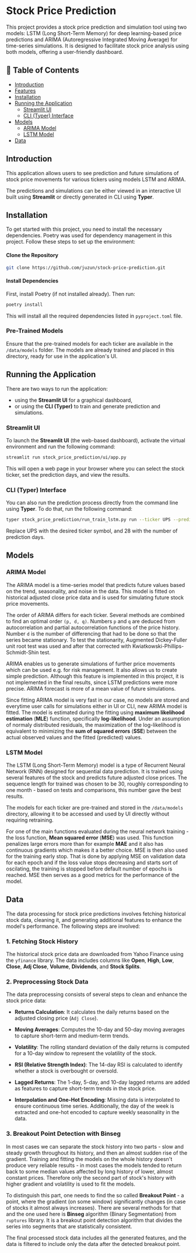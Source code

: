 # Stock Price Prediction

This project provides a stock price prediction and simulation tool using two models: LSTM (Long Short-Term Memory) for deep learning-based price predictions and ARIMA (Autoregressive Integrated Moving Average) for time-series simulations. It is designed to facilitate stock price analysis using both models, offering a user-friendly dashboard.

## 📖 Table of Contents

- [Introduction](#introduction)
- [Features](#features)
- [Installation](#installation)
- [Running the Application](#running-the-application)
  - [Streamlit UI](#streamlit-ui)
  - [CLI (Typer) Interface](#cli-typer-interface)
- [Models](#models)
  - [ARIMA Model](#arima-model)
  - [LSTM Model](#lstm-model)
- [Data](#data)

## Introduction

This application allows users to see prediction and future simulations of stock price movements for various tickers using models LSTM and ARIMA.

The predictions and simulations can be either viewed in an interactive UI built using **Streamlit** or directly generated in CLI using **Typer**.


## Installation
To get started with this project, you need to install the necessary dependencies. Poetry was used for dependency management in this project. Follow these steps to set up the environment:

#### Clone the Repository
```bash
git clone https://github.com/juzun/stock-price-prediction.git
```

#### Install Dependencies
First, install Poetry (if not installed already). Then run:
```bash
poetry install
```
This will install all the required dependencies listed in `pyproject.toml` file.

### Pre-Trained Models
Ensure that the pre-trained models for each ticker are available in the `/data/models` folder. The models are already trained and placed in this directory, ready for use in the application's UI.


## Running the Application
There are two ways to run the application:
- using the **Streamlit UI** for a graphical dashboard,
- or using the **CLI (Typer)** to train and generate prediction and simulations.

### Streamlit UI
To launch the **Streamlit UI** (the web-based dashboard), activate the virtual environment and run the following command:
```bash
streamlit run stock_price_prediction/ui/app.py
```
This will open a web page in your browser where you can select the stock ticker, set the prediction days, and view the results.

### CLI (Typer) Interface
You can also run the prediction process directly from the command line using **Typer**. To do that, run the following command:
```bash
typer stock_price_prediction/run_train_lstm.py run --ticker UPS --prediction-days-ahead 28
```
Replace UPS with the desired ticker symbol, and 28 with the number of prediction days.


## Models
### ARIMA Model
The ARIMA model is a time-series model that predicts future values based on the trend, seasonality, and noise in the data. This model is fitted on historical adjusted close price data and is used for simulating future stock price movements.

The order of ARIMA differs for each ticker. Several methods are combined to find an optimal order `(p, d, q)`. Numbers `p` and `q` are deduced from autocorrelation and partial autocorrelation functions of the price history. Number `d` is the number of differencing that had to be done so that the series became stationary. To test the stationarity, Augmented Dickey-Fuller unit root test was used and after that corrected with Kwiatkowski-Phillips-Schmidt-Shin test.

ARIMA enables us to generate simulations of further price movements which can be used e.g. for risk management. It also allows us to create simple prediction. Although this feature is implemented in this project, it is not implemented in the final results, since LSTM predictions were more precise. ARIMA forecast is more of a mean value of future simulations.

Since fitting ARIMA model is very fast in our case, no models are stored and everytime user calls for simulations either in UI or CLI, new ARIMA model is fitted. The model is estimated during the fitting using **maximum likelihood estimation** (**MLE**) function, specifically **log-likelihood**. Under an assumption of normaly distributed residuals, the maximization of the log-likelihood is equivalent to minimizing the **sum of squared errors** (**SSE**) between the actual observed values and the fitted (predicted) values.

### LSTM Model
The LSTM (Long Short-Term Memory) model is a type of Recurrent Neural Network (RNN) designed for sequential data prediction. It is trained using several features of the stock and predicts future adjusted close prices. The sequence length for trained was chosen to be 30, roughly corresponding to one month - based on tests and comparisons, this number gave the best results.

The models for each ticker are pre-trained and stored in the `/data/models` directory, allowing it to be accessed and used by UI directly without requiring retraining.

For one of the main functions evaluated during the neural network training - the loss function, **Mean squared error** (**MSE**) was used. This function penalizes large errors more than for example **MAE** and it also has continuous gradients which makes it a better choice. MSE is then also used for the training early stop. That is done by applying MSE on validation data for each epoch and if the loss value stops decreasing and starts sort of oscilating, the training is stopped before default number of epochs is reached. MSE then serves as a good metrics for the performance of the model.


## Data

The data processing for stock price predictions involves fetching historical stock data, cleaning it, and generating additional features to enhance the model's performance. The following steps are involved:

### 1. Fetching Stock History
The historical stock price data are downloaded from Yahoo Finance using the `yfinance` library. The data includes columns like **Open**, **High**, **Low**, **Close**, **Adj Close**, **Volume**, **Dividends**, and **Stock Splits**.

### 2. Preprocessing Stock Data
The data preprocessing consists of several steps to clean and enhance the stock price data:

- **Returns Calculation**: It calculates the daily returns based on the adjusted closing price (`Adj Close`).
  
- **Moving Averages**: Computes the 10-day and 50-day moving averages to capture short-term and medium-term trends.
  
- **Volatility**: The rolling standard deviation of the daily returns is computed for a 10-day window to represent the volatility of the stock.
  
- **RSI (Relative Strength Index)**: The 14-day RSI is calculated to identify whether a stock is overbought or oversold.
  
- **Lagged Returns**: The 1-day, 5-day, and 10-day lagged returns are added as features to capture short-term trends in the stock price.

- **Interpolation and One-Hot Encoding**: Missing data is interpolated to ensure continuous time series. Additionally, the day of the week is extracted and one-hot encoded to capture weekly seasonality in the data.

### 3. Breakout Point Detection with Binseg
In most cases we can separate the stock history into two parts - slow and steady growth throughout its history, and then an almost sudden rise of the gradient. Training and fitting the models on the whole history doesn't produce very reliable results - in most cases the models tended to return back to some median values affected by long history of lower, almost constant prices. Therefore only the second part of stock's history with higher gradient and volatility is used to fit the models.

To distinguish this part, one needs to find the so called **Breakout Point** - a point, where the gradient (on some window) significantly changes (in case of stocks it almost always increases). There are several methods for that and the one used here is **Binseg** algorithm (Binary Segmentation) from `ruptures` library. It is a breakout point detection algorithm that divides the series into segments that are statistically consistent.

The final processed stock data includes all the generated features, and the data is filtered to include only the data after the detected breakout point.
